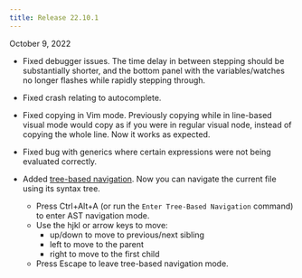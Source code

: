 ```yaml
---
title: Release 22.10.1
---
```


October 9, 2022

- Fixed debugger issues. The time delay in between stepping should be
  substantially shorter, and the bottom panel with the variables/watches no
  longer flashes while rapidly stepping through.

- Fixed crash relating to autocomplete.

- Fixed copying in Vim mode. Previously copying while in line-based visual mode
  would copy as if you were in regular visual node, instead of copying the whole
  line. Now it works as expected.

- Fixed bug with generics where certain expressions were not being evaluated
  correctly.

- Added [tree-based navigation](/tree-based-navigation). Now you can navigate the current file using its
  syntax tree.

  - Press Ctrl+Alt+A (or run the `Enter Tree-Based Navigation` command) to enter AST
    navigation mode.
  - Use the hjkl or arrow keys to move:
    - up/down to move to previous/next sibling
    - left to move to the parent
    - right to move to the first child
  - Press Escape to leave tree-based navigation mode.